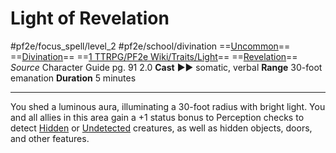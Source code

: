 # Light of Revelation
#pf2e/focus_spell/level_2 #pf2e/school/divination 
==[Uncommon](../../../../../TTRPGShare-Pathfinder-2E-Vault/rules/traits/uncommon.md)== ==[Divination](../../../../../TTRPGShare-Pathfinder-2E-Vault/rules/traits/divination.md)== ==[1 TTRPG/PF2e Wiki/Traits/Light](1%20TTRPG/PF2e%20Wiki/Traits/Light)== ==[Revelation](../../../../../TTRPGShare-Pathfinder-2E-Vault/rules/traits/revelation.md)==
*Source* Character Guide pg. 91 2.0
**Cast** ►► somatic, verbal
**Range** 30-foot emanation
**Duration** 5 minutes

---
You shed a luminous aura, illuminating a 30-foot radius with bright light. You and all allies in this area gain a +1 status bonus to Perception checks to detect [Hidden](../../../Conditions/Hidden.md) or [Undetected](../../../Conditions/Undetected.md) creatures, as well as hidden objects, doors, and other features.